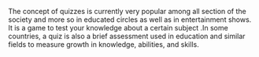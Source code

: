 The concept of quizzes is currently very popular among all section of the society and more so in educated circles as well as in entertainment shows.
It is a game to test your knowledge about a certain subject .In some countries, a quiz is also a brief  assessment used in education and similar fields to measure growth in knowledge, abilities, and  skills. 
